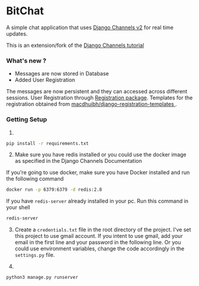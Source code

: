 # BitChat

A simple chat application that uses [Django Channels v2](https://channels.readthedocs.io/en/latest/) for real time updates.

This is an extension/fork of the [Django Channels tutorial](https://channels.readthedocs.io/en/latest/tutorial/)

### What's new ?
- Messages are now stored in Database
- Added User Registration

The messages are now persistent and they can accessed across different sessions.
User Registration through [Registration package](https://django-registration.readthedocs.io/en/2.4.1/).
Templates for the registration obtained from [macdhuibh/django-registration-templates
](https://github.com/macdhuibh/django-registration-templates).

### Getting Setup
1.
```sh
pip install -r requirements.txt
```

2. Make sure you have redis installed or you could use the docker image as specified in the Django Channels Documentation

If you're going to use docker, make sure you have Docker installed and run the following command
```sh
docker run -p 6379:6379 -d redis:2.8
```
If you have `redis-server` already installed in your pc. Run this command in your shell
```sh
redis-server
```

3. Create a `credentials.txt` file in the root directory of the project. I've set this project to use gmail account. If you intent to use gmail,
add your email in the first line and your password in the following line. Or you could use environment variables, change the code accordingly in the
`settings.py` file.

4.
```sh
python3 manage.py runserver
```


